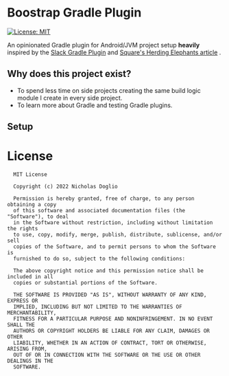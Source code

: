 # Boostrap Gradle Plugin

[![License: MIT](https://img.shields.io/badge/License-MIT-yellow.svg)](https://opensource.org/licenses/MIT)

An opinionated Gradle plugin for Android/JVM project setup **heavily** inspired by
the [Slack Gradle Plugin](https://github.com/slackhq/slack-gradle-plugin)
and [Square's Herding Elephants article](https://dev.to/autonomousapps/herding-elephants-wrangling-a-3500-module-gradle-project-4658)
.

## Why does this project exist? 

- To spend less time on side projects creating the same build logic module I create in every side project. 
- To learn more about Gradle and testing Gradle plugins.



## Setup

# License

      MIT License

      Copyright (c) 2022 Nicholas Doglio

      Permission is hereby granted, free of charge, to any person obtaining a copy
      of this software and associated documentation files (the "Software"), to deal
      in the Software without restriction, including without limitation the rights
      to use, copy, modify, merge, publish, distribute, sublicense, and/or sell
      copies of the Software, and to permit persons to whom the Software is
      furnished to do so, subject to the following conditions:

      The above copyright notice and this permission notice shall be included in all
      copies or substantial portions of the Software.

      THE SOFTWARE IS PROVIDED "AS IS", WITHOUT WARRANTY OF ANY KIND, EXPRESS OR
      IMPLIED, INCLUDING BUT NOT LIMITED TO THE WARRANTIES OF MERCHANTABILITY,
      FITNESS FOR A PARTICULAR PURPOSE AND NONINFRINGEMENT. IN NO EVENT SHALL THE
      AUTHORS OR COPYRIGHT HOLDERS BE LIABLE FOR ANY CLAIM, DAMAGES OR OTHER
      LIABILITY, WHETHER IN AN ACTION OF CONTRACT, TORT OR OTHERWISE, ARISING FROM,
      OUT OF OR IN CONNECTION WITH THE SOFTWARE OR THE USE OR OTHER DEALINGS IN THE
      SOFTWARE.
